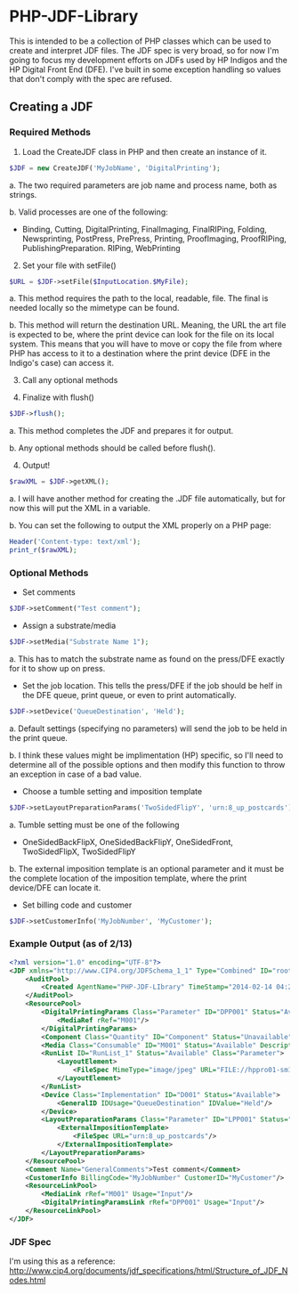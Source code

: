 # PHP-JDF-Library

This is intended to be a collection of PHP classes which can be used to create and interpret JDF files. The JDF spec is very broad, so for now I'm going to focus my development efforts on JDFs used by HP Indigos and the HP Digital Front End (DFE). I've built in some exception handling so values that don't comply with the spec are refused.

## Creating a JDF
### Required Methods
1. Load the CreateJDF class in PHP and then create an instance of it.

 ```php
 $JDF = new CreateJDF('MyJobName', 'DigitalPrinting');
 ```
 a. The two required parameters are job name and process name, both as strings.

 b. Valid processes are one of the following:

  - Binding, Cutting, DigitalPrinting, FinalImaging, FinalRIPing, Folding, Newsprinting, PostPress, PrePress, Printing, ProofImaging, ProofRIPing, PublishingPreparation. RIPing, WebPrinting
 
2. Set your file with setFile()
 ```php
 $URL = $JDF->setFile($InputLocation.$MyFile);
 ```
 a. This method requires the path to the local, readable, file. The final is needed locally so the mimetype can be found.
 
 b. This method will return the destination URL. Meaning, the URL the art file is expected to be, where the print device can look for the file on its local system. This means that you will have to move or copy the file from where PHP has access to it to a destination where the print device (DFE in the Indigo's case) can access it.

3. Call any optional methods

4. Finalize with flush()
 ```php
 $JDF->flush();
 ```
 a. This method completes the JDF and prepares it for output.
 
 b. Any optional methods should be called before flush().
 
4. Output! 
 ```php
 $rawXML = $JDF->getXML();
 ```
 a. I will have another method for creating the .JDF file automatically, but for now this will put the XML in a variable.
 
 b. You can set the following to output the XML properly on a PHP page:
 
 ```php
 Header('Content-type: text/xml');
 print_r($rawXML);
 ```

### Optional Methods

- Set comments

 ```php
 $JDF->setComment("Test comment");
 ```
 
- Assign a substrate/media
 ```php
 $JDF->setMedia("Substrate Name 1");
 ```
 a. This has to match the substrate name as found on the press/DFE exactly for it to show up on press.
 
- Set the job location. This tells the press/DFE if the job should be helf in the DFE queue, print queue, or even to print automatically. 

 ```php
 $JDF->setDevice('QueueDestination', 'Held');
 ```
 a. Default settings (specifying no parameters) will send the job to be held in the print queue.
 
 b. I think these values might be implimentation (HP) specific, so I'll need to determine all of the possible options and then modify this function to throw an exception in case of a bad value.
 
- Choose a tumble setting and imposition template

 ```php
 $JDF->setLayoutPreparationParams('TwoSidedFlipY', 'urn:8_up_postcards');
 ```
 a. Tumble setting must be one of the following
 
  - OneSidedBackFlipX, OneSidedBackFlipY, OneSidedFront, TwoSidedFlipX, TwoSidedFlipY
 
 b. The external imposition template is an optional parameter and it must be the complete location of the imposition template, where the print device/DFE can locate it.
 
- Set billing code and customer
 ```php
 $JDF->setCustomerInfo('MyJobNumber', 'MyCustomer');
 ```

### Example Output (as of 2/13)
```xml
<?xml version="1.0" encoding="UTF-8"?>
<JDF xmlns="http://www.CIP4.org/JDFSchema_1_1" Type="Combined" ID="rootNodeId" Status="Waiting" JobPartID="000.cdp.797" Version="1.3" Types="DigitalPrinting" DescriptiveName="MyTestJDF">
	<AuditPool>
		<Created AgentName="PHP-JDF-LIbrary" TimeStamp="2014-02-14 04:29:33"/>
	</AuditPool>
	<ResourcePool>
		<DigitalPrintingParams Class="Parameter" ID="DPP001" Status="Available">
			<MediaRef rRef="M001"/>
		</DigitalPrintingParams>
		<Component Class="Quantity" ID="Component" Status="Unavailable" ComponentType="FinalProduct"/>
		<Media Class="Consumable" ID="M001" Status="Available" DescriptiveName="Substrate Name 1"/>
		<RunList ID="RunList_1" Status="Available" Class="Parameter">
			<LayoutElement>
				<FileSpec MimeType="image/jpeg" URL="FILE://hppro01-sm1/Jobs/example_image.jpg"/>
			</LayoutElement>
		</RunList>
		<Device Class="Implementation" ID="D001" Status="Available">
			<GeneralID IDUsage="QueueDestination" IDValue="Held"/>
		</Device>
		<LayoutPreparationParams Class="Parameter" ID="LPP001" Status="Available" Sides="TwoSidedFlipY">
			<ExternalImpositionTemplate>
				<FileSpec URL="urn:8_up_postcards"/>
			</ExternalImpositionTemplate>
		</LayoutPreparationParams>
	</ResourcePool>
	<Comment Name="GeneralComments">Test comment</Comment>
	<CustomerInfo BillingCode="MyJobNumber" CustomerID="MyCustomer"/>
	<ResourceLinkPool>
		<MediaLink rRef="M001" Usage="Input"/>
		<DigitalPrintingParamsLink rRef="DPP001" Usage="Input"/>
	</ResourceLinkPool>
</JDF>
```

### JDF Spec
I'm using this as a reference: http://www.cip4.org/documents/jdf_specifications/html/Structure_of_JDF_Nodes.html